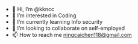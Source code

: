 - 👋 Hi, I’m @kkncc
- 👀 I’m interested in Coding
- 🌱 I’m currently learning Info security
- 💞️ I’m looking to collaborate on self-employed
- 📫 How to reach me ningcaichen118@gmail.com

<!---
caihuadashu/caihuadashu is a ✨ special ✨ repository because its `README.md` (this file) appears on your GitHub profile.
You can click the Preview link to take a look at your changes.
--->
